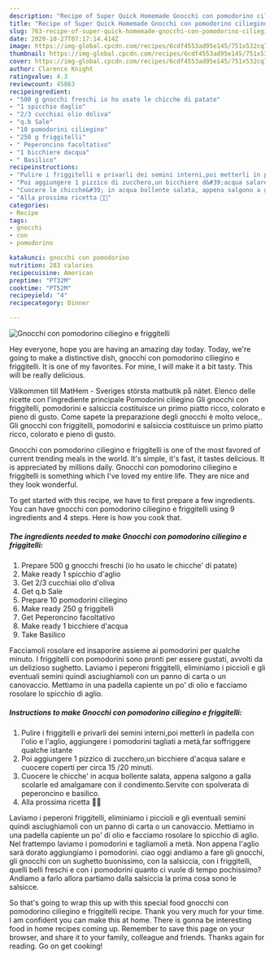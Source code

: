 ```yaml
---
description: "Recipe of Super Quick Homemade Gnocchi con pomodorino ciliegino e friggitelli"
title: "Recipe of Super Quick Homemade Gnocchi con pomodorino ciliegino e friggitelli"
slug: 763-recipe-of-super-quick-homemade-gnocchi-con-pomodorino-ciliegino-e-friggitelli
date: 2020-10-27T07:17:14.414Z
image: https://img-global.cpcdn.com/recipes/6cdf4553ad95e145/751x532cq70/gnocchi-con-pomodorino-ciliegino-e-friggitelli-recipe-main-photo.jpg
thumbnail: https://img-global.cpcdn.com/recipes/6cdf4553ad95e145/751x532cq70/gnocchi-con-pomodorino-ciliegino-e-friggitelli-recipe-main-photo.jpg
cover: https://img-global.cpcdn.com/recipes/6cdf4553ad95e145/751x532cq70/gnocchi-con-pomodorino-ciliegino-e-friggitelli-recipe-main-photo.jpg
author: Clarence Knight
ratingvalue: 4.3
reviewcount: 45863
recipeingredient:
- "500 g gnocchi freschi io ho usato le chicche di patate"
- "1 spicchio daglio"
- "2/3 cucchiai olio doliva"
- "q.b Sale"
- "10 pomodorini ciliegino"
- "250 g friggitelli"
- " Peperoncino facoltativo"
- "1 bicchiere dacqua"
- " Basilico"
recipeinstructions:
- "Pulire i friggitelli e privarli dei semini interni,poi metterli in padella con l&#39;olio e l&#39;aglio, aggiungere i pomodorini tagliati a metà,far soffriggere qualche istante"
- "Poi aggiungere 1 pizzico di zucchero,un bicchiere d&#39;acqua salare e cuocere coperti per circa 15 /20 minuti."
- "Cuocere le chicche&#39; in acqua bollente salata, appena salgono a galla scolarle ed amalgamare con il condimento.Servite con spolverata di peperoncino e basilico."
- "Alla prossima ricetta 👩‍🍳"
categories:
- Recipe
tags:
- gnocchi
- con
- pomodorino

katakunci: gnocchi con pomodorino 
nutrition: 283 calories
recipecuisine: American
preptime: "PT32M"
cooktime: "PT52M"
recipeyield: "4"
recipecategory: Dinner

---
```



![Gnocchi con pomodorino ciliegino e friggitelli](https://img-global.cpcdn.com/recipes/6cdf4553ad95e145/751x532cq70/gnocchi-con-pomodorino-ciliegino-e-friggitelli-recipe-main-photo.jpg)

Hey everyone, hope you are having an amazing day today. Today, we're going to make a distinctive dish, gnocchi con pomodorino ciliegino e friggitelli. It is one of my favorites. For mine, I will make it a bit tasty. This will be really delicious.

Välkommen till MatHem - Sveriges största matbutik på nätet. Elenco delle ricette con l&#39;ingrediente principale Pomodorini ciliegino Gli gnocchi con friggitelli, pomodorini e salsiccia costituisce un primo piatto ricco, colorato e pieno di gusto. Come sapete la preparazione degli gnocchi è molto veloce,. Gli gnocchi con friggitelli, pomodorini e salsiccia costituisce un primo piatto ricco, colorato e pieno di gusto.

Gnocchi con pomodorino ciliegino e friggitelli is one of the most favored of current trending meals in the world. It's simple, it's fast, it tastes delicious. It is appreciated by millions daily. Gnocchi con pomodorino ciliegino e friggitelli is something which I've loved my entire life. They are nice and they look wonderful.


To get started with this recipe, we have to first prepare a few ingredients. You can have gnocchi con pomodorino ciliegino e friggitelli using 9 ingredients and 4 steps. Here is how you cook that.

<!--inarticleads1-->

##### The ingredients needed to make Gnocchi con pomodorino ciliegino e friggitelli:

1. Prepare 500 g gnocchi freschi (io ho usato le chicche&#39; di patate)
1. Make ready 1 spicchio d&#39;aglio
1. Get 2/3 cucchiai olio d&#39;oliva
1. Get q.b Sale
1. Prepare 10 pomodorini ciliegino
1. Make ready 250 g friggitelli
1. Get  Peperoncino facoltativo
1. Make ready 1 bicchiere d&#39;acqua
1. Take  Basilico


Facciamoli rosolare ed insaporire assieme ai pomodorini per qualche minuto. I friggitelli con pomodorini sono pronti per essere gustati, avvolti da un delizioso sughetto. Laviamo i peperoni friggitelli, eliminiamo i piccioli e gli eventuali semini quindi asciughiamoli con un panno di carta o un canovaccio. Mettiamo in una padella capiente un po&#39; di olio e facciamo rosolare lo spicchio di aglio. 

<!--inarticleads2-->

##### Instructions to make Gnocchi con pomodorino ciliegino e friggitelli:

1. Pulire i friggitelli e privarli dei semini interni,poi metterli in padella con l&#39;olio e l&#39;aglio, aggiungere i pomodorini tagliati a metà,far soffriggere qualche istante
1. Poi aggiungere 1 pizzico di zucchero,un bicchiere d&#39;acqua salare e cuocere coperti per circa 15 /20 minuti.
1. Cuocere le chicche&#39; in acqua bollente salata, appena salgono a galla scolarle ed amalgamare con il condimento.Servite con spolverata di peperoncino e basilico.
1. Alla prossima ricetta 👩‍🍳


Laviamo i peperoni friggitelli, eliminiamo i piccioli e gli eventuali semini quindi asciughiamoli con un panno di carta o un canovaccio. Mettiamo in una padella capiente un po&#39; di olio e facciamo rosolare lo spicchio di aglio. Nel frattempo laviamo i pomodorini e tagliamoli a metà. Non appena l&#39;aglio sarà dorato aggiungiamo i pomodorini. ciao oggi andiamo a fare gli gnocchi, gli gnocchi con un sughetto buonissimo, con la salsiccia, con i friggitelli, quelli belli freschi e con i pomodorini quanto ci vuole di tempo pochissimo? Andiamo a farlo allora partiamo dalla salsiccia la prima cosa sono le salsicce. 

So that's going to wrap this up with this special food gnocchi con pomodorino ciliegino e friggitelli recipe. Thank you very much for your time. I am confident you can make this at home. There is gonna be interesting food in home recipes coming up. Remember to save this page on your browser, and share it to your family, colleague and friends. Thanks again for reading. Go on get cooking!
